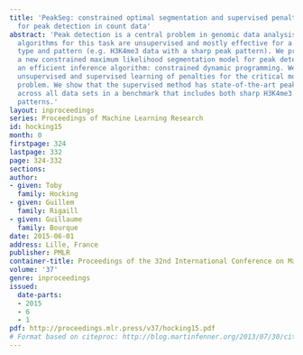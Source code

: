 ```yaml
---
title: 'PeakSeg: constrained optimal segmentation and supervised penalty learning
  for peak detection in count data'
abstract: 'Peak detection is a central problem in genomic data analysis, and current
  algorithms for this task are unsupervised and mostly effective for a single data
  type and pattern (e.g. H3K4me3 data with a sharp peak pattern). We propose PeakSeg,
  a new constrained maximum likelihood segmentation model for peak detection with
  an efficient inference algorithm: constrained dynamic programming. We investigate
  unsupervised and supervised learning of penalties for the critical model selection
  problem. We show that the supervised method has state-of-the-art peak detection
  across all data sets in a benchmark that includes both sharp H3K4me3 and broad H3K36me3
  patterns.'
layout: inproceedings
series: Proceedings of Machine Learning Research
id: hocking15
month: 0
firstpage: 324
lastpage: 332
page: 324-332
sections: 
author:
- given: Toby
  family: Hocking
- given: Guillem
  family: Rigaill
- given: Guillaume
  family: Bourque
date: 2015-06-01
address: Lille, France
publisher: PMLR
container-title: Proceedings of the 32nd International Conference on Machine Learning
volume: '37'
genre: inproceedings
issued:
  date-parts:
  - 2015
  - 6
  - 1
pdf: http://proceedings.mlr.press/v37/hocking15.pdf
# Format based on citeproc: http://blog.martinfenner.org/2013/07/30/citeproc-yaml-for-bibliographies/
---
```

